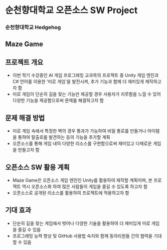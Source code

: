 # 순천향대학교 오픈소스 SW Project

### 순천향대학교 Hedgehog

## Maze Game

## 프로젝트 개요

 - 이번 학기 수강중인 AI 게임 프로그래밍 교과목의 프로젝트 중 Unity 게임 엔진과 C# 언어를 이용한 '미로 게임'을 발전시켜, 추가 기능과 함께 더 재미있게 제작하고자 함
 - 미로 게임이 단순히 길을 찾는 기능만 제공할 경우 사용자가 지루함을 느낄 수 있어 다양한 기능을 제공함으로써 문제를 해결하고자 함

## 문제 해결 방법

 - 미로 게임 속에서 특정한 벽의 경우 통과가 가능하여 비밀 통로를 만들거나 아이템을 통하여 탈출로를 발견하는 등의 기능을 추가할 계획
 - 오픈소스를 통해 게임 내의 다양한 리소스를 구현함으로써 재미있고 다채로운 게임을 만들고자 함

## 오픈소스 SW 활용 계획

 - Maze Game은 오픈소스 게임 엔진인 Unity를 활용하여 제작할 계획이며, 본 프로젝트 역시 오픈소스화 하여 많은 사람들이 게임을 즐길 수 있도록 하고자 함
 - 오픈소스로 공개된 리소스를 활용하여 프로젝트에 적용하고자 함

## 기대 효과
 - 단순히 길을 찾는 게임에서 벗어나 다양한 기술을 활용하여 더 재미있게 미로 게임을 즐길 수 있음
 - 프로그래밍 능력 향상 및 GitHub 사용법 숙지와 함께 동아리원들 간의 협력을 기대할 수 있음
